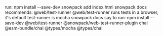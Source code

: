 run: npm install --save-dev snowpack
add index.html
snowpack docs recommends: @web/test-runner
@web/test-runner runs tests in a browser, it's default test-runner is mocha
snowpack docs say to run: npm install --save-dev @web/test-runner @snowpack/web-test-runner-plugin chai @esm-bundle/chai @types/mocha @types/chai
